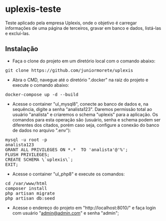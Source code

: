 # uplexis-teste
Teste aplicado pela empresa Uplexis, onde o objetivo é carregar informações de uma página de terceiros, gravar em banco e dados, listá-las e excluí-las.

## Instalação
- Faça o clone do projeto em um diretório local com o comando abaixo:
<pre>git clone https://github.com/juniormorete/uplexis</pre>
- Abra o CMD, navegue até o diretório ".docker" na raiz do projeto e execute o comando abaixo:
<pre>docker-compose up -d --build</pre>
- Acesse o container "ul_mysql8", conecte ao banco de dados e, na sequência, digite a senha "analista123". Daremos permissão total ao usuário "analista" e criaremos o schema "uplexis" para a aplicação. Os comandos para esta operação são (usuário, senha e schema podem ser diferentes dos citados, porém caso seja, configure a conexão do banco de dados no arquivo ".env"):
<pre>
mysql -u root -p
analista123
GRANT ALL PRIVILEGES ON *.*  TO 'analista'@'%';
FLUSH PRIVILEGES;
CREATE SCHEMA \`uplexis\`;
EXIT;
</pre>
- Acesse o container "ul_php8" e execute os comandos:
<pre>
cd /var/www/html
composer install
php artisan migrate
php artisan db:seed
</pre>
- Acesse o endereço do projeto em "http://localhost:8010/" e faça login com usuário "admin@admin.com" e senha "admin";